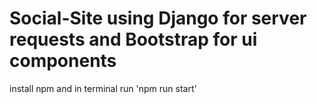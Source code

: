 # Social-Site using Django for server requests and Bootstrap for ui components 
install npm and in terminal run 'npm run start'
